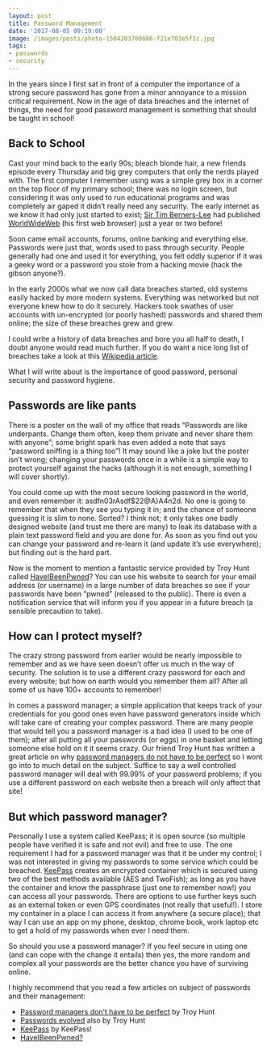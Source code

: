 ```yaml
---
layout: post
title: Password Management
date: '2017-08-05 09:19:00'
image: /images/posts/photo-1504203700686-f21e703e5f1c.jpg
tags:
- passwords
- security
---
```


In the years since I first sat in front of a computer the importance of a strong secure password has gone from a minor annoyance to a mission critical requirement. Now in the age of data breaches and the internet of things, the need for good password management is something that should be taught in school!

## Back to School
Cast your mind back to the early 90s; bleach blonde hair, a new friends episode every Thursday and big grey computers that only the nerds played with. The first computer I remember using was a simple grey box in a corner on the top floor of my primary school; there was no login screen, but considering it was only used to run educational programs and was completely air gaped it didn’t really need any security. The early internet as we know it had only just started to exist; [Sir Tim Berners-Lee](https://en.wikipedia.org/wiki/Tim_Berners-Lee) had published [WorldWideWeb](https://en.wikipedia.org/wiki/WorldWideWeb) (his first web browser) just a year or two before!

Soon came email accounts, forums, online banking and everything else. Passwords were just that, words used to pass through security. People generally had one and used it for everything, you felt oddly superior if it was a geeky word or a password you stole from a hacking movie (hack the gibson anyone?).

In the early 2000s what we now call data breaches started, old systems easily hacked by more modern systems. Everything was networked but not everyone knew how to do it securely. Hackers took swathes of user accounts with un-encrypted (or poorly hashed) passwords and shared them online; the size of these breaches grew and grew.

I could write a history of data breaches and bore you all half to death, I doubt anyone would read much further. If you do want a nice long list of breaches take a look at this [Wikipedia article](https://en.wikipedia.org/wiki/Data_breach).

What I will write about is the importance of good password, personal security and password hygiene.

## Passwords are like pants
There is a poster on the wall of my office that reads “Passwords are like underpants. Change them often, keep them private and never share them with anyone”; some bright spark has even added a note that says “password sniffing is a thing too”! It may sound like a joke but the poster isn’t wrong; changing your passwords once in a while is a simple way to protect yourself against the hacks (although it is not enough, something I will cover shortly).

You could come up with the most secure looking password in the world, and even remember it: asdfn03rAsdf$22@A}A4n2d. No one is going to remember that when they see you typing it in; and the chance of someone guessing it is slim to none. Sorted? I think not; it only takes one badly designed website (and trust me there are many) to leak its database with a plain text password field and you are done for. As soon as you find out you can change your password and re-learn it (and update it’s use everywhere); but finding out is the hard part.

Now is the moment to mention a fantastic service provided by Troy Hunt called [HaveIBeenPwned](https://haveibeenpwned.com/)? You can use his website to search for your email address (or username) in a large number of data breaches so see if your passwords have been “pwned” (released to the public). There is even a notification service that will inform you if you appear in a future breach (a sensible precaution to take).

## How can I protect myself?
The crazy strong password from earlier would be nearly impossible to remember and as we have seen doesn’t offer us much in the way of security. The solution is to use a different crazy password for each and every website; but how on earth would you remember them all? After all some of us have 100+ accounts to remember!

In comes a password manager; a simple application that keeps track of your credentials for you good ones even have password generators inside which will take care of creating your complex password. There are many people that would tell you a password manager is a bad idea (I used to be one of them); after all putting all your passwords (or eggs) in one basket and letting someone else hold on it it seems crazy. Our friend Troy Hunt has written a great article on why [password managers do not have to be perfect](https://www.troyhunt.com/password-managers-dont-have-to-be-perfect-they-just-have-to-be-better-than-not-having-one/) so I wont go into to much detail on the subject. Suffice to say a well controlled password manager will deal with 99.99% of your password problems; if you use a different password on each website then a breach will only affect that site!

## But which password manager?
Personally I use a system called KeePass; it is open source (so multiple people have verified it is safe and not evil) and free to use. The one requirement I had for a password manager was that it be under my control; I was not interested in giving my passwords to some service which could be breached. [KeePass](http://keepass.info/) creates an encrypted container which is secured using two of the best methods available (AES and TwoFish); as long as you have the container and know the passphrase (just one to remember now!) you can access all your passwords. There are options to use further keys such as an external token or even GPS coordinates (not really that useful!). I store my container in a place I can access it from anywhere (a secure place); that way I can use an app on my phone, desktop, chrome book, work laptop etc to get a hold of my passwords when ever I need them.

So should you use a password manager? If you feel secure in using one (and can cope with the change it entails) then yes, the more random and complex all your passwords are the better chance you have of surviving online.

I highly recommend that you read a few articles on subject of passwords and their management:

- [Password managers don’t have to be perfect](https://www.troyhunt.com/password-managers-dont-have-to-be-perfect-they-just-have-to-be-better-than-not-having-one/) by Troy Hunt
- [Passwords evolved](https://www.troyhunt.com/passwords-evolved-authentication-guidance-for-the-modern-era/) also by Troy Hunt
- [KeePass](http://keepass.info/) by KeePass!
- [HaveIBeenPwned?](https://haveibeenpwned.com/)